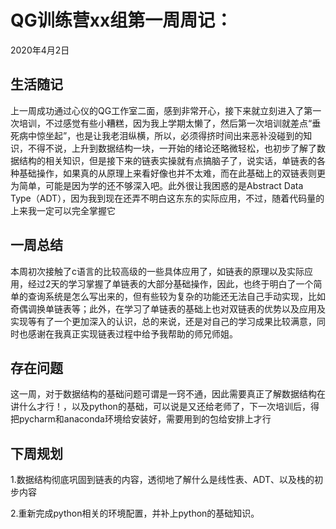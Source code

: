 # QG训练营xx组第一周周记：
2020年4月2日

## 生活随记

上一周成功通过心仪的QG工作室二面，感到非常开心，接下来就立刻进入了第一次培训，不过感觉有些小糟糕，因为我上学期太懒了，然后第一次培训就差点“垂死病中惊坐起”，也是让我老泪纵横，所以，必须得挤时间出来恶补没碰到的知识，不得不说，上升到数据结构一块，一开始的绪论还略微轻松，也初步了解了数据结构的相关知识，但是接下来的链表实操就有点搞脑子了，说实话，单链表的各种基础操作，如果真的从原理上来看好像也并不太难，而在此基础上的双链表则更为简单，可能是因为学的还不够深入吧。此外很让我困惑的是Abstract  Data Type（ADT），因为我到现在还弄不明白这东东的实际应用，不过，随着代码量的上来我一定可以完全掌握它

## 一周总结

本周初次接触了c语言的比较高级的一些具体应用了，如链表的原理以及实际应用，经过2天的学习掌握了单链表的大部分基础操作，因此，也终于明白了一个简单的查询系统是怎么写出来的，但有些较为复杂的功能还无法自己手动实现，比如奇偶调换单链表等；此外，在学习了单链表的基础上也对双链表的优势以及应用及实现等有了一个更加深入的认识，总的来说，还是对自己的学习成果比较满意，同时也感谢在我真正实现链表过程中给予我帮助的师兄师姐。



## 存在问题

这一周，对于数据结构的基础问题可谓是一窍不通，因此需要真正了解数据结构在讲什么才行！，以及python的基础，可以说是又还给老师了，下一次培训后，得把pycharm和anaconda环境给安装好，需要用到的包给安排上才行

## 下周规划

1.数据结构彻底巩固到链表的内容，透彻地了解什么是线性表、ADT、以及栈的初步内容

2.重新完成python相关的环境配置，并补上python的基础知识。